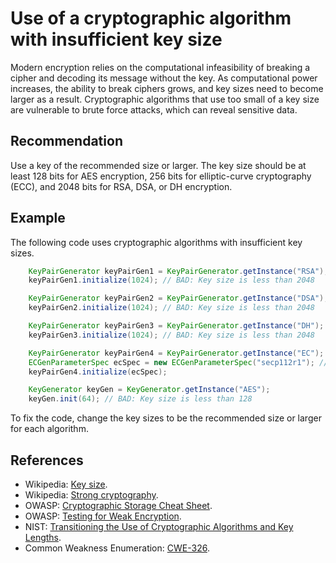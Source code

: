 # Use of a cryptographic algorithm with insufficient key size
Modern encryption relies on the computational infeasibility of breaking a cipher and decoding its message without the key. As computational power increases, the ability to break ciphers grows, and key sizes need to become larger as a result. Cryptographic algorithms that use too small of a key size are vulnerable to brute force attacks, which can reveal sensitive data.


## Recommendation
Use a key of the recommended size or larger. The key size should be at least 128 bits for AES encryption, 256 bits for elliptic-curve cryptography (ECC), and 2048 bits for RSA, DSA, or DH encryption.


## Example
The following code uses cryptographic algorithms with insufficient key sizes.


```java
    KeyPairGenerator keyPairGen1 = KeyPairGenerator.getInstance("RSA");
    keyPairGen1.initialize(1024); // BAD: Key size is less than 2048

    KeyPairGenerator keyPairGen2 = KeyPairGenerator.getInstance("DSA");
    keyPairGen2.initialize(1024); // BAD: Key size is less than 2048

    KeyPairGenerator keyPairGen3 = KeyPairGenerator.getInstance("DH");
    keyPairGen3.initialize(1024); // BAD: Key size is less than 2048

    KeyPairGenerator keyPairGen4 = KeyPairGenerator.getInstance("EC");
    ECGenParameterSpec ecSpec = new ECGenParameterSpec("secp112r1"); // BAD: Key size is less than 256
    keyPairGen4.initialize(ecSpec);

    KeyGenerator keyGen = KeyGenerator.getInstance("AES");
    keyGen.init(64); // BAD: Key size is less than 128

```
To fix the code, change the key sizes to be the recommended size or larger for each algorithm.


## References
* Wikipedia: [Key size](http://en.wikipedia.org/wiki/Key_size).
* Wikipedia: [Strong cryptography](https://en.wikipedia.org/wiki/Strong_cryptography).
* OWASP: [ Cryptographic Storage Cheat Sheet](https://cheatsheetseries.owasp.org/cheatsheets/Cryptographic_Storage_Cheat_Sheet.html#algorithms).
* OWASP: [ Testing for Weak Encryption](https://owasp.org/www-project-web-security-testing-guide/stable/4-Web_Application_Security_Testing/09-Testing_for_Weak_Cryptography/04-Testing_for_Weak_Encryption).
* NIST: [ Transitioning the Use of Cryptographic Algorithms and Key Lengths](https://nvlpubs.nist.gov/nistpubs/SpecialPublications/NIST.SP.800-131Ar2.pdf).
* Common Weakness Enumeration: [CWE-326](https://cwe.mitre.org/data/definitions/326.html).
